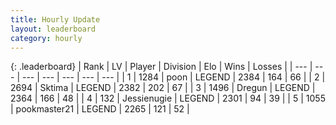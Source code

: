 ```yaml
---
title: Hourly Update
layout: leaderboard
category: hourly
---
```


{: .leaderboard}
| Rank | LV | Player | Division | Elo | Wins | Losses |
| --- | --- | --- | --- | --- | --- | --- |
| <span data-change="0">1</span> | 1284 | <span title="ID: 540690">poon</span> | LEGEND | <span data-change="0">2384</span> | <span data-change="0">164</span> | <span data-change="0">66</span> |
| <span data-change="0">2</span> | 2694 | <span title="ID: 353063">Sktima</span> | LEGEND | <span data-change="0">2382</span> | <span data-change="0">202</span> | <span data-change="0">67</span> |
| <span data-change="0">3</span> | 1496 | <span title="ID: 337810">Dregun</span> | LEGEND | <span data-change="9">2364</span> | <span data-change="3">166</span> | <span data-change="0">48</span> |
| <span data-change="0">4</span> | 132 | <span title="ID: 756478">Jessienugie</span> | LEGEND | <span data-change="0">2301</span> | <span data-change="0">94</span> | <span data-change="0">39</span> |
| <span data-change="0">5</span> | 1055 | <span title="ID: 652474">pookmaster21</span> | LEGEND | <span data-change="0">2265</span> | <span data-change="0">121</span> | <span data-change="0">52</span> |